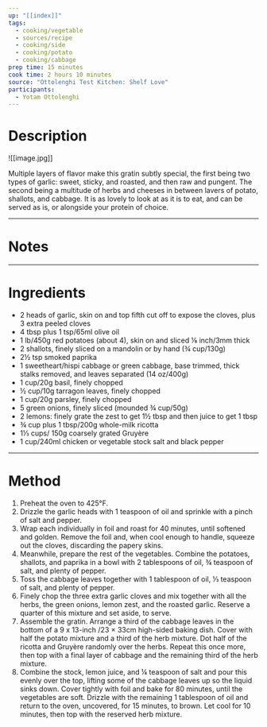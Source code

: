 ```yaml
---
up: "[[index]]"
tags:
  - cooking/vegetable
  - sources/recipe
  - cooking/side
  - cooking/potato
  - cooking/cabbage
prep time: 15 minutes
cook time: 2 hours 10 minutes
source: "Ottolenghi Test Kitchen: Shelf Love"
participants:
  - Yotam Ottolenghi
---
```

# Description
![[image.jpg]]

Multiple layers of flavor make this gratin subtly special, the first being two types of garlic: sweet, sticky, and roasted, and then raw and pungent. The second being a multitude of herbs and cheeses in between lavers of potato, shallots, and cabbage. It is as lovely to look at as it is to eat, and can be served as is, or alongside your protein of choice.
___
# Notes

___
# Ingredients
* 2 heads of garlic, skin on and top fifth cut off to expose the cloves, plus 3 extra peeled cloves
* 4 tbsp plus 1 tsp/65ml olive oil
* 1 lb/450g red potatoes (about 4), skin on and sliced ⅛ inch/3mm thick
* 2 shallots, finely sliced on a mandolin or by hand (¾ cup/130g)
* 2½ tsp smoked paprika
* 1 sweetheart/hispi cabbage or green cabbage, base trimmed, thick stalks removed, and leaves separated (14 oz/400g)
* 1 cup/20g basil, finely chopped
* ½ cup/10g tarragon leaves, finely chopped 
* 1 cup/20g parsley, finely chopped
* 5 green onions, finely sliced (mounded ¾ cup/50g)
* 2 lemons: finely grate the zest to get 1½ tbsp and then juice to get 1 tbsp
* ¾ cup plus 1 tbsp/200g whole-milk ricotta
* 1⅓ cups/ 150g coarsely grated Gruyère
* 1 cup/240ml chicken or vegetable stock salt and black pepper
___
# Method
1. ﻿﻿﻿Preheat the oven to 425°F.
2. ﻿﻿﻿Drizzle the garlic heads with 1 teaspoon of oil and sprinkle with a pinch of salt and pepper.
3. Wrap each individually in foil and roast for 40 minutes, until softened and golden. Remove the foil and, when cool enough to handle, squeeze out the cloves, discarding the papery skins.
4. ﻿﻿﻿Meanwhile, prepare the rest of the vegetables. Combine the potatoes, shallots, and paprika in a bowl with 2 tablespoons of oil, ¾ teaspoon of salt, and plenty of pepper.
5. ﻿﻿﻿Toss the cabbage leaves together with 1 tablespoon of oil, ⅓ teaspoon of salt, and plenty of pepper.
6. ﻿﻿﻿Finely chop the three extra garlic cloves and mix together with all the herbs, the green onions, lemon zest, and the roasted garlic. Reserve a quarter of this mixture and set aside, to serve.
7. ﻿﻿﻿Assemble the gratin. Arrange a third of the cabbage leaves in the bottom of a 9 x 13-inch /23 × 33cm high-sided baking dish. Cover with half the potato mixture and a third of the herb mixture. Dot half of the ricotta and Gruyère randomly over the herbs. Repeat this once more, then top with a final layer of cabbage and the remaining third of the herb mixture.
8. ﻿﻿﻿Combine the stock, lemon juice, and ¼ teaspoon of salt and pour this evenly over the top, lifting some of the cabbage leaves up so the liquid sinks down. Cover tightly with foil and bake for 80 minutes, until the vegetables are soft. Drizzle with the remaining 1 tablespoon of oil and return to the oven, uncovered, for 15 minutes, to brown. Let cool for 10 minutes, then top with the reserved herb mixture.